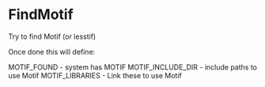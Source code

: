   

# FindMotif  
Try to find Motif (or lesstif)  

Once done this will define:  

MOTIF_FOUND        - system has MOTIF
MOTIF_INCLUDE_DIR  - include paths to use Motif
MOTIF_LIBRARIES    - Link these to use Motif

  

